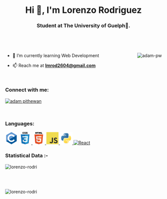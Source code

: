   <h1 align="center">Hi 👋, I'm Lorenzo Rodriguez</h1>
<h3 align="center">Student at The University of Guelph🌟.</h3>
<br>
<p align="right"> </p>
  <p></p>
<br>
<p><img align="right" src="https://github.com/Adam-pw/Adam-pw/blob/main/animation_500_kxa883sd.gif" alt="adam-pw"></p>
<ul>
<li>
<p>🌱 I’m currently learning Web Development</p>
</li>
<li>
<p>📫 Reach me at <strong><a href="mailto:lmrod2604@gmail.com">lmrod2604@gmail.com</a></strong></p>
</li>
</ul>
<br>
<h3 align="left">Connect with me:</h3>
<p align="left">
  <a href="https://www.linkedin.com/in/lorenzo-rodriguez-8b7a1a250/" target="blank"><img align="center" src="https://raw.githubusercontent.com/rahuldkjain/github-profile-readme-generator/master/src/images/icons/Social/linked-in-alt.svg" alt="adam pithewan" height="30" width="40"></a>
</p>
<br>
<h3 align="left">Languages:</h3>
<p align="left"> <img src="https://raw.githubusercontent.com/devicons/devicon/master/icons/c/c-original.svg" alt="c" width="40" height="40"> </a> <a href="https://www.w3schools.com/css/" target="_blank" rel="noreferrer"> <img src="https://raw.githubusercontent.com/devicons/devicon/master/icons/css3/css3-original-wordmark.svg" alt="css3" width="40" height="40"> </a> <a href="https://www.w3.org/html/" target="_blank" rel="noreferrer"> <img src="https://raw.githubusercontent.com/devicons/devicon/master/icons/html5/html5-original-wordmark.svg" alt="html5" width="40" height="40"> </a> <a href="https://developer.mozilla.org/en-US/docs/Web/JavaScript" target="_blank" rel="noreferrer"> <img src="https://raw.githubusercontent.com/devicons/devicon/master/icons/javascript/javascript-original.svg" alt="javascript" width="40" height="40"> </a> <a href="https://www.python.org" target="_blank" rel="noreferrer"> <img src="https://raw.githubusercontent.com/devicons/devicon/master/icons/python/python-original.svg" alt="python" width="40" height="40"> </a> <a href="https://react.dev/" target="_blank" rel="noreferrer"> <img src="https://raw.githubusercontent.com/zumrudu-anka/zumrudu-anka/ba85320505494f829ddfee23911329a2505bb388/images/react-original.svg" alt="React" width="40" height="40"> </a>
<br>
<h3>Statistical Data :-</h3>
<p><img align="center" src="https://github-readme-stats.vercel.app/api/top-langs/?username=lorenzo-rodri&theme=dark&show_icons=true&hide_border=true&layout=compact" alt="lorenzo-rodri" bg_color="#808080/"></p>
<br>
<br>
<p><img align="center" src="https://streak-stats.demolab.com?user=lorenzo-rodri&theme=dark&hide_border=true" alt="lorenzo-rodri"></p>

